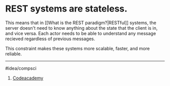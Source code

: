 # REST systems are stateless.
This means that in [[What is the REST paradigm?|RESTful]] systems, the server doesn't need to know anything about the state that the client is in, and vice versa. Each actor needs to be able to understand any message recieved regardless of previous messages. 

This constraint makes these systems more scalable, faster, and more reliable. 

---
#idea/compsci 

1. [Codeacademy](https://www.codecademy.com/article/what-is-rest)